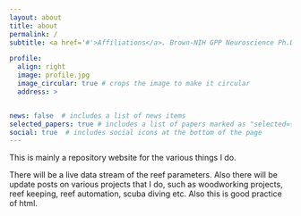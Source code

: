 ```yaml
---
layout: about
title: about
permalink: /
subtitle: <a href='#'>Affiliations</a>. Brown-NIH GPP Neuroscience Ph.D Candidate

profile:
  align: right
  image: profile.jpg
  image_circular: true # crops the image to make it circular
  address: >


news: false  # includes a list of news items
selected_papers: true # includes a list of papers marked as "selected={true}"
social: true  # includes social icons at the bottom of the page
---
```


This is mainly a repository website for the various things I do.

There will be a live data stream of the reef parameters. Also there will be update posts on various projects that I do, such as woodworking projects, reef keeping, reef automation, scuba diving etc. Also this is good practice of html.
